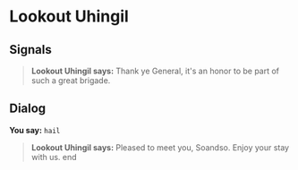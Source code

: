 # Lookout Uhingil
## Signals

>**Lookout Uhingil says:** Thank ye General, it's an honor to be part of such a great brigade.
## Dialog

**You say:** `hail`



>**Lookout Uhingil says:** Pleased to meet you, Soandso. Enjoy your stay with us.
end

